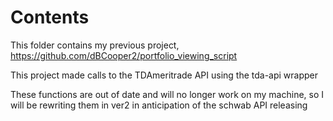 # Contents
This folder contains my previous project, https://github.com/dBCooper2/portfolio_viewing_script

This project made calls to the TDAmeritrade API using the tda-api wrapper

These functions are out of date and will no longer work on my machine, so I will be rewriting them in ver2 in anticipation of the schwab API releasing